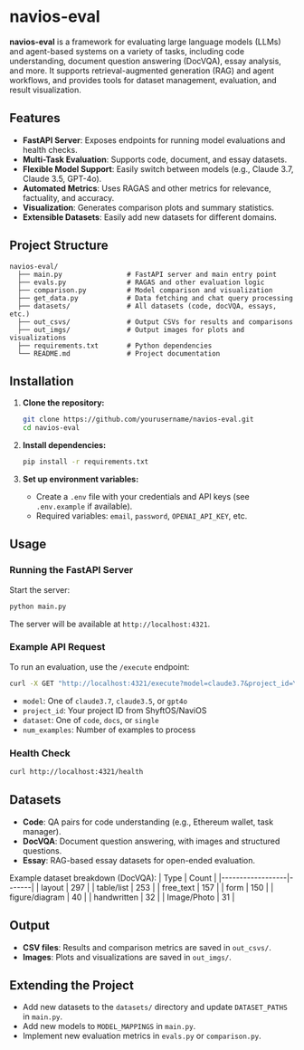 # navios-eval

**navios-eval** is a framework for evaluating large language models (LLMs) and agent-based systems on a variety of tasks, including code understanding, document question answering (DocVQA), essay analysis, and more. It supports retrieval-augmented generation (RAG) and agent workflows, and provides tools for dataset management, evaluation, and result visualization.

## Features

- **FastAPI Server**: Exposes endpoints for running model evaluations and health checks.
- **Multi-Task Evaluation**: Supports code, document, and essay datasets.
- **Flexible Model Support**: Easily switch between models (e.g., Claude 3.7, Claude 3.5, GPT-4o).
- **Automated Metrics**: Uses RAGAS and other metrics for relevance, factuality, and accuracy.
- **Visualization**: Generates comparison plots and summary statistics.
- **Extensible Datasets**: Easily add new datasets for different domains.

## Project Structure

```
navios-eval/
  ├── main.py                # FastAPI server and main entry point
  ├── evals.py               # RAGAS and other evaluation logic
  ├── comparison.py          # Model comparison and visualization
  ├── get_data.py            # Data fetching and chat query processing
  ├── datasets/              # All datasets (code, docVQA, essays, etc.)
  ├── out_csvs/              # Output CSVs for results and comparisons
  ├── out_imgs/              # Output images for plots and visualizations
  ├── requirements.txt       # Python dependencies
  └── README.md              # Project documentation
```

## Installation

1. **Clone the repository:**
   ```bash
   git clone https://github.com/yourusername/navios-eval.git
   cd navios-eval
   ```

2. **Install dependencies:**
   ```bash
   pip install -r requirements.txt
   ```

3. **Set up environment variables:**
   - Create a `.env` file with your credentials and API keys (see `.env.example` if available).
   - Required variables: `email`, `password`, `OPENAI_API_KEY`, etc.

## Usage

### Running the FastAPI Server

Start the server:
```bash
python main.py
```

The server will be available at `http://localhost:4321`.

### Example API Request

To run an evaluation, use the `/execute` endpoint:

```bash
curl -X GET "http://localhost:4321/execute?model=claude3.7&project_id=YOUR_PROJECT_ID&dataset=code&num_examples=20"
```

- `model`: One of `claude3.7`, `claude3.5`, or `gpt4o`
- `project_id`: Your project ID from ShyftOS/NaviOS
- `dataset`: One of `code`, `docs`, or `single`
- `num_examples`: Number of examples to process

### Health Check

```bash
curl http://localhost:4321/health
```

## Datasets

- **Code**: QA pairs for code understanding (e.g., Ethereum wallet, task manager).
- **DocVQA**: Document question answering, with images and structured questions.
- **Essay**: RAG-based essay datasets for open-ended evaluation.

Example dataset breakdown (DocVQA):
| Type             | Count |
|------------------|-------|
| layout           | 297   |
| table/list       | 253   |
| free_text        | 157   |
| form             | 150   |
| figure/diagram   | 40    |
| handwritten      | 32    |
| Image/Photo      | 31    |

## Output

- **CSV files**: Results and comparison metrics are saved in `out_csvs/`.
- **Images**: Plots and visualizations are saved in `out_imgs/`.

## Extending the Project

- Add new datasets to the `datasets/` directory and update `DATASET_PATHS` in `main.py`.
- Add new models to `MODEL_MAPPINGS` in `main.py`.
- Implement new evaluation metrics in `evals.py` or `comparison.py`.
